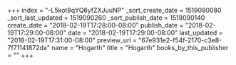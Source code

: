 +++
index = "-L5kot8qYQ6yfZXJuuNP"
_sort_create_date = 1519090080
_sort_last_updated = 1519090260
_sort_publish_date = 1519090140
create_date = "2018-02-19T17:28:00-08:00"
publish_date = "2018-02-19T17:29:00-08:00"
date = "2018-02-19T17:29:00-08:00"
last_updated = "2018-02-19T17:31:00-08:00"
preview_url = "67e931e2-f54f-2170-c3e8-7f71141872da"
name = "Hogarth"
title = "Hogarth"
books_by_this_publisher = ""
+++
